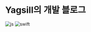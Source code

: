 # Yagsill의 개발 블로그 
![js](https://img.shields.io/badge/JavaScript-F7DF1E?style=for-the-badge&logo=JavaScript&logoColor=white)
![swift](https://img.shields.io/badge/Swift-F7DF1E?style=for-the-badge&logo=Swift&logoColor=white)

